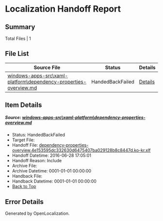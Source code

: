 # <a name='report-top'></a> Localization Handoff Report

## Summary
 Total Files | 1

## File List
 Source File | Status | Details 
 ----------- | ------ | ------- 
 [windows-apps-src\xaml-platform\dependency-properties-overview.md](https://github.com/Microsoft/windows-apps/blob/2791b5b80bf1405d3efdce5d81824dbe6d347b4f/windows-apps-src/xaml-platform/dependency-properties-overview.md) | HandedBackFailed | [Details](#5c61d4ff2f1efc6d4ce0ed292f2f856b23e53c913897)

## Item Details
##### <a name='5c61d4ff2f1efc6d4ce0ed292f2f856b23e53c913897'></a> Source: [windows-apps-src\xaml-platform\dependency-properties-overview.md](https://github.com/Microsoft/windows-apps/blob/2791b5b80bf1405d3efdce5d81824dbe6d347b4f/windows-apps-src/xaml-platform/dependency-properties-overview.md)
* Status: HandedBackFailed
* Target File: 
* Handoff File: [dependency-properties-overview.4e153595dc332630d6475407ba029128b8c8447d.ko-kr.xlf](https://github.com/Microsoft/WDG.handoff/blob/9a01a923eef34f6aaf802d00ff38b9af1b1a051c/ol-handoff/Microsoft/windows-apps.ko-kr/master/dependency-properties-overview.4e153595dc332630d6475407ba029128b8c8447d.ko-kr.xlf)
* Handoff Datetime: 2016-06-28 17:05:01
* Handoff Reason: Include
* Archive File: 
* Archive Datetime: 0001-01-01 00:00:00
* Handback File: 
* Handback Datetime: 0001-01-01 00:00:00
* [Back to Top](#report-top)


## Error Details

Generated by OpenLocalization.
